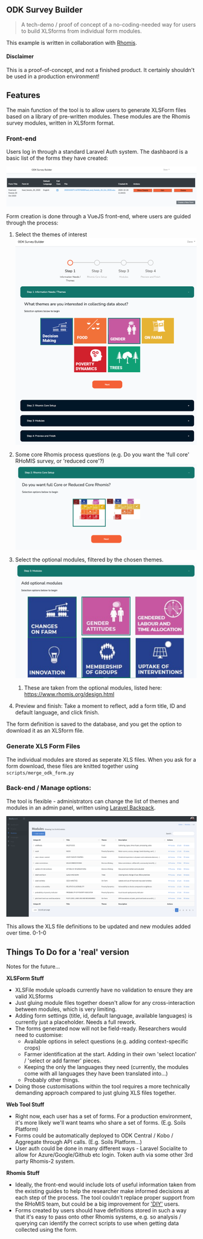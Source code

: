 ## ODK Survey Builder
> A tech-demo / proof of concept of a no-coding-needed way for users to build XLSforms from individual form modules.

This example is written in collaboration with [Rhomis](https://www.rhomis.org/).


#### Disclaimer
This is a proof-of-concept, and not a finished product. It certainly shouldn't be used in a production environment!

## Features
The main function of the tool is to allow users to generate XLSForm files based on a library of pre-written modules. These modules are the Rhomis survey modules, written in XLSform format.

### Front-end
Users log in through a standard Laravel Auth system. The dashbaord is a basic list of the forms they have created:

![](img/2021-02-18-17-24-33.png)

Form creation is done through a VueJS front-end, where users are guided through the process:
  1. Select the themes of interest
     ![](img/2021-02-18-17-55-59.png)
  2. Some core Rhomis process questions (e.g. Do you want the 'full core' RHoMIS survey, or 'reduced core'?)
    ![](img/2021-02-18-17-56-28.png)
  3. Select the optional modules, filtered by the chosen themes.
   ![](img/2021-02-18-17-57-18.png)

     1. These are taken from the optional modules, listed here: https://www.rhomis.org/design.html
  4. Preview and finish: Take a moment to reflect, add a form title, ID and default language, and click finish.

The form definition is saved to the database, and you get the option to download it as an XLSform file.

### Generate XLS Form Files
The individual modules are stored as seperate XLS files. When you ask for a form download, these files are knitted together using `scripts/merge_odk_form.py`


### Back-end / Manage options:
The tool is flexible - administrators can change the list of themes and modules in an admin panel, written using [Laravel Backpack](https://backpackforlaravel.com/).

![](img/2021-02-18-17-22-10.png)

This allows the XLS file definitions to be updated and new modules added over time. 0-1-0


## Things To Do for a 'real' version
Notes for the future...

**XLSForm Stuff**
- XLSFile module uploads currently have no validation to ensure they are valid XLSforms
- Just gluing module files together doesn't allow for any cross-interaction between modules, which is very limiting.
- Adding form settings (title, id, default language, available languages) is currently just a placeholder. Needs a full rework.
- The forms generated now will not be field-ready. Researchers would need to customise:
  - Available options in select questions (e.g. adding context-specific crops)
  - Farmer identification at the start. Adding in their own 'select location' / 'select or add farmer' pieces.
  - Keeping the only the languages they need (currently, the modules come with all languages they have been translated into...)
  - Probably other things.
- Doing those customisations within the tool requires a more technically demanding approach compared to just gluing XLS files together.


**Web Tool Stuff**

- Right now, each user has a set of forms. For a production environment, it's more likely we'll want teams who share a set of forms. (E.g. Soils Platform)
- Forms could be automatically deployed to ODK Central / Kobo / Aggregate through API calls. (E.g. Soils Platform...)
- User auth could be done in many different ways - Laravel Socialite to allow for Azure/Google/Github etc login. Token auth via some other 3rd party Rhomis-2 system.

**Rhomis Stuff**

- Ideally, the front-end would include lots of useful information taken from the existing guides to help the researcher make informed decisions at each step of the process. The tool couldn't replace proper support from the RHoMIS team, but could be a big improvement for ['DIY'](https://www.rhomis.org/diy.html) users.
- Forms created by users should have definitions stored in such a way that it's easy to pass onto other Rhomis systems, e.g. so analysis / querying can identify the correct scripts to use when getting data collected using the form.